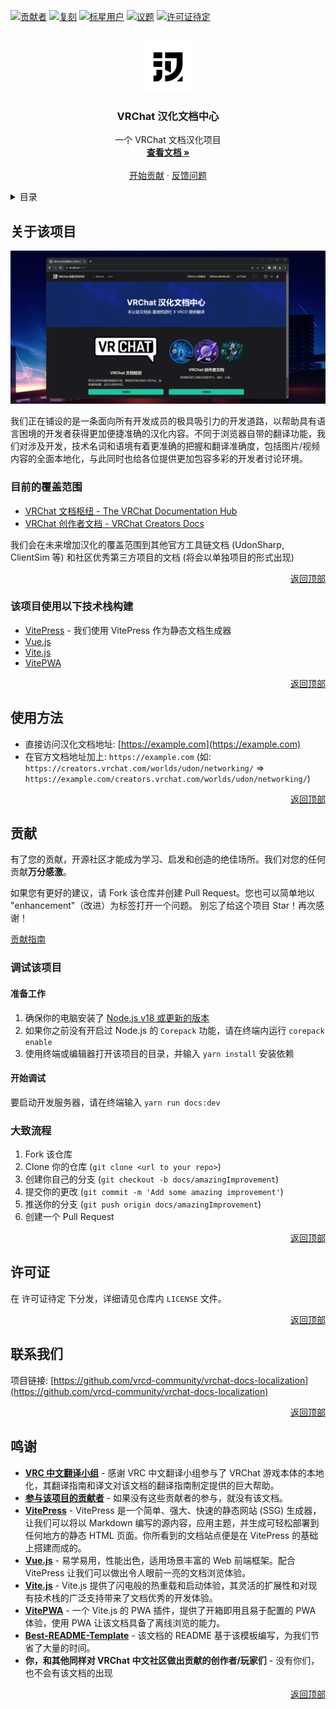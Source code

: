 <a name="readme-top"></a>


[![贡献者][contributors-shield]][contributors-url]
[![复刻][forks-shield]][forks-url]
[![标星用户][stars-shield]][stars-url]
[![议题][issues-shield]][issues-url]
[![许可证待定][license-shield]][license-url]

<!-- PROJECT LOGO -->
<br />
<div align="center">
  <a href="https://github.com/vrcd-community/vrchat-docs-localization">
    <img src="docs/public/site-icons/icons/android-chrome-192x192.png" alt="Logo" width="80" height="80">
  </a>

<h3 align="center">VRChat 汉化文档中心</h3>

  <p align="center">
    一个 VRChat 文档汉化项目
    <br />
    <a href="#"><strong>查看文档 »</strong></a>
    <br />
    <br />
    <a href="https://github.com/vrcd-community/vrchat-docs-localization">开始贡献</a>
    ·
    <a href="https://github.com/vrcd-community/vrchat-docs-localization/issues">反馈问题</a>
  </p>
</div>



<!-- TABLE OF CONTENTS -->
<details>
  <summary>目录</summary>
  <ol>
    <li>
      <a href="#关于该项目">关于该项目</a>
    </li>
    <li><a href="#使用方法">使用方法</a></li>
    <li><a href="#贡献">贡献</a></li>
    <li><a href="#许可证">许可证</a></li>
    <li><a href="#联系我们">联系我们</a></li>
    <li><a href="#鸣谢">鸣谢</a></li>
  </ol>
</details>

<!-- ABOUT THE PROJECT -->
## 关于该项目

[![文档首页截图][product-screenshot]](https://example.com)

我们正在铺设的是一条面向所有开发成员的极具吸引力的开发道路，以帮助具有语言困境的开发者获得更加便捷准确的汉化内容。不同于浏览器自带的翻译功能，我们对涉及开发，技术名词和语境有着更准确的把握和翻译准确度，包括图片/视频内容的全面本地化，与此同时也给各位提供更加包容多彩的开发者讨论环境。

### 目前的覆盖范围

- [VRChat 文档枢纽 - The VRChat Documentation Hub](https://docs.vrchat.com/)
- [VRChat 创作者文档 - VRChat Creators Docs](https://creator.vrchat.com/)

我们会在未来增加汉化的覆盖范围到其他官方工具链文档 (UdonSharp, ClientSim 等) 和社区优秀第三方项目的文档 (将会以单独项目的形式出现)

<p align="right"><a href="#readme-top">返回顶部</a></p>

### 该项目使用以下技术栈构建

* [VitePress](https://vitepress.dev/) - 我们使用 VitePress 作为静态文档生成器
* [Vue.js](https://cn.vuejs.org/)
* [Vite.js](https://cn.vitejs.dev/)
* [VitePWA](https://vite-pwa-org.netlify.app/)

<p align="right"><a href="#readme-top">返回顶部</a></p>

<!-- USAGE EXAMPLES -->
## 使用方法

- 直接访问汉化文档地址: [https://example.com](https://example.com)
- 在官方文档地址加上: `https://example.com` (如: `https://creators.vrchat.com/worlds/udon/networking/` => `https://example.com/creators.vrchat.com/worlds/udon/networking/`)

<p align="right"><a href="#readme-top">返回顶部</a></p>

<!-- CONTRIBUTING -->
## 贡献

有了您的贡献，开源社区才能成为学习、启发和创造的绝佳场所。我们对您的任何贡献**万分感激**。

如果您有更好的建议，请 Fork 该仓库并创建 Pull Request。您也可以简单地以 "enhancement"（改进）为标签打开一个问题。
别忘了给这个项目 Star！再次感谢！

[贡献指南](contribution.md)

### 调试该项目

#### 准备工作

1. 确保你的电脑安装了 [Node.js v18 或更新的版本](https://nodejs.org/)
2. 如果你之前没有开启过 Node.js 的 `Corepack` 功能，请在终端内运行 `corepack enable`
3. 使用终端或编辑器打开该项目的目录，并输入 `yarn install` 安装依赖

#### 开始调试

要启动开发服务器，请在终端输入 `yarn run docs:dev`

### 大致流程

1. Fork 该仓库
2. Clone 你的仓库 (`git clone <url to your repo>`)
3. 创建你自己的分支 (`git checkout -b docs/amazingImprovement`)
4. 提交你的更改 (`git commit -m 'Add some amazing improvement'`)
5. 推送你的分支 (`git push origin docs/amazingImprovement`)
6. 创建一个 Pull Request

<p align="right"><a href="#readme-top">返回顶部</a></p>

<!-- LICENSE -->
## 许可证

在 许可证待定 下分发，详细请见仓库内 `LICENSE` 文件。

<p align="right"><a href="#readme-top">返回顶部</a></p>

<!-- CONTACT -->
## 联系我们

项目链接: [https://github.com/vrcd-community/vrchat-docs-localization](https://github.com/vrcd-community/vrchat-docs-localization)

<p align="right"><a href="#readme-top">返回顶部</a></p>

<!-- ACKNOWLEDGMENTS -->
## 鸣谢

* **[VRC 中文翻译小组](https://vrc.group/VRCZH.0723)** - 感谢 VRC 中文翻译小组参与了 VRChat 游戏本体的本地化，其翻译指南和译文对该文档的翻译指南制定提供的巨大帮助。
* **[参与该项目的贡献者][contributors-url]** - 如果没有这些贡献者的参与，就没有该文档。
* **[VitePress](https://vitepress.dev)** - VitePress 是一个简单、强大、快速的静态网站 (SSG) 生成器，让我们可以将以 Markdown 编写的源内容，应用主题，并生成可轻松部署到任何地方的静态 HTML 页面。你所看到的文档站点便是在 VitePress 的基础上搭建而成的。
* **[Vue.js](https://cn.vuejs.org)** - 易学易用，性能出色，适用场景丰富的 Web 前端框架。配合 VitePress 让我们可以做出令人眼前一亮的文档浏览体验。
* **[Vite.js](https://cn.vitejs.dev)** - Vite.js 提供了闪电般的热重载和启动体验，其灵活的扩展性和对现有技术栈的广泛支持带来了文档优秀的开发体验。
* **[VitePWA](https://vite-pwa-org.netlify.app/)** - 一个 Vite.js 的 PWA 插件，提供了开箱即用且易于配置的 PWA 体验，使用 PWA 让该文档具备了离线浏览的能力。
* **[Best-README-Template](https://github.com/othneildrew/Best-README-Template)** - 该文档的 README 基于该模板编写，为我们节省了大量的时间。
* **你，和其他同样对 VRChat 中文社区做出贡献的创作者/玩家们** - 没有你们，也不会有该文档的出现

<p align="right"><a href="#readme-top">返回顶部</a></p>

<!-- MARKDOWN LINKS & IMAGES -->
<!-- https://www.markdownguide.org/basic-syntax/#reference-style-links -->
[contributors-shield]: https://img.shields.io/github/contributors/vrcd-community/vrchat-docs-localization.svg?style=for-the-badge
[contributors-url]: https://github.com/vrcd-community/vrchat-docs-localization/graphs/contributors
[forks-shield]: https://img.shields.io/github/forks/vrcd-community/vrchat-docs-localization.svg?style=for-the-badge
[forks-url]: https://github.com/vrcd-community/vrchat-docs-localization/network/members
[stars-shield]: https://img.shields.io/github/stars/vrcd-community/vrchat-docs-localization.svg?style=for-the-badge
[stars-url]: https://github.com/vrcd-community/vrchat-docs-localization/stargazers
[issues-shield]: https://img.shields.io/github/issues/vrcd-community/vrchat-docs-localization.svg?style=for-the-badge
[issues-url]: https://github.com/vrcd-community/vrchat-docs-localization/issues
[license-shield]: https://img.shields.io/github/license/vrcd-community/vrchat-docs-localization.svg?style=for-the-badge
[license-url]: https://github.com/vrcd-community/vrchat-docs-localization/blob/master/LICENSE.txt
[product-screenshot]: screenshot.png